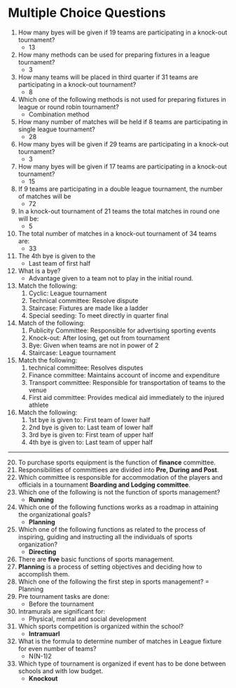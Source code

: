 # Multiple Choice Questions 
1. How many byes will be given if 19 teams are participating in a knock-out tournament? 
    - 13 
2. How many methods can be used for preparing fixtures in a league tournament? 
    - 3 
3. How many teams will be placed in third quarter if 31 teams are participating in a knock-out tournament? 
    - 8 
4. Which one of the following methods is not used for preparing fixtures in league or round robin tournament? 
    - Combination method 
5. How many number of matches will be held if 8 teams are participating in single league tournament? 
    - 28 
6. How many byes will be given if 29 teams are participating in a knock-out tournament? 
    - 3 
7. How many byes will be given if 17 teams are participating in a knock-out tournament? 
    - 15 
8. If 9 teams are participating in a double league tournament, the number of matches will be 
    - 72 
9. In a knock-out tournament of 21 teams the total matches in round one will be: 
    - 5 
10. The total number of matches in a knock-out tournament of 34 teams are: 
    - 33 
11. The 4th bye is given to the 
    - Last team of first half 
12. What is a bye? 
    - Advantage given to a team not to play in  the initial round.
13. Match the following: 
    1. Cyclic: League tournament 
    2. Technical committee: Resolve dispute 
    3. Staircase: Fixtures are made like a ladder 
    4. Special seeding: To meet directly in quarter final 
14. Match of the following: 
    1. Publicity Committee: Responsible for advertising sporting events
    2. Knock-out: After losing, get out from tournament
    3. Bye: Given when teams are not in power of 2 
    4. Staircase: League tournament 
15. Match the following: 
    1. technical committee: Resolves disputes 
    2. Finance committee: Maintains account of income and expenditure
    3. Transport committee: Responsible for transportation of teams to the venue 
    4. First aid committee: Provides medical aid immediately to the injured athlete 
16. Match the following: 
    1. 1st bye is given to: First team of lower half 
    2. 2nd bye is given to: Last team of lower half 
    3. 3rd bye is given to: First team of upper half 
    3. 4th bye is given to: Last team of upper half

---

20. To purchase sports equipment is the function of **finance** committee.
21. Responsibilities of committiees are divided into **Pre, During and Post**.
22. Which committee is responsible for accommodation of the players and officials in a tournament **Boarding and Lodging committee**.
23. Which one of the following is not the function of sports management? 
    - **Running**
24. Which one of the following functions works as a roadmap in attaining the organizational goals? 
    - **Planning** 
25. Which one of the following functions as related to the process of inspiring, guiding and instructing all the individuals of sports organization?
    - **Directing** 
26. There are **five** basic functions of sports management. 
27. **Planning** is a process of setting objectives and deciding how to accomplish them. 
28. Which one of the following the first step in sports management? 
    = Planning
29. Pre tournament tasks are done: 
    - Before the tournament 
30. Intramurals are significant for: 
    - Physical, mental and social development 
31. Which sports competition is organized within the school? 
    - **Intramuarl**
32. What is the formula to determine number of matches in League fixture for even number of teams? 
    - N(N-1)2 
33. Which type of tournament is organized if event has to be done between schools and with low budget.
    - **Knockout**
